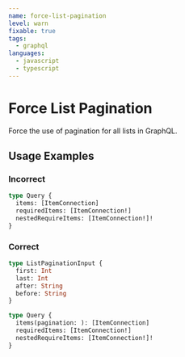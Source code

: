 ```yaml
---
name: force-list-pagination
level: warn
fixable: true
tags: 
  - graphql
languages: 
  - javascript
  - typescript
---
```


# Force List Pagination

Force the use of pagination for all lists in GraphQL.

## Usage Examples

### Incorrect

```graphql
type Query {
  items: [ItemConnection]
  requiredItems: [ItemConnection!]
  nestedRequireItems: [ItemConnection!]!
}
```

### Correct

```graphql
type ListPaginationInput {
  first: Int
  last: Int
  after: String
  before: String
}

type Query {
  items(pagination: ): [ItemConnection]
  requiredItems: [ItemConnection!]
  nestedRequireItems: [ItemConnection!]!
}
```
